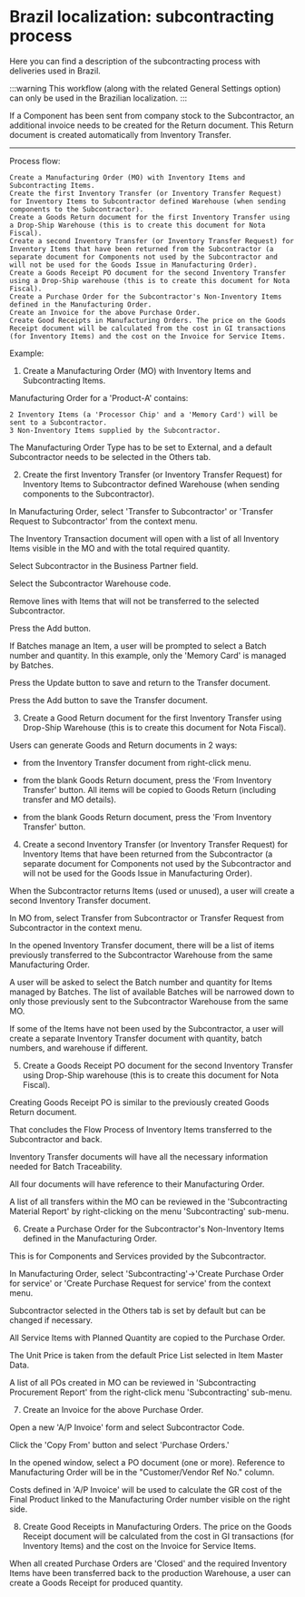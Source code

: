 # Brazil localization: subcontracting process

Here you can find a description of the subcontracting process with deliveries used in Brazil.

:::warning
This workflow (along with the related General Settings option) can only be used in the Brazilian localization.
:::

If a Component has been sent from company stock to the Subcontractor, an additional invoice needs to be created for the Return document. This Return document is created automatically from Inventory Transfer.

---

Process flow:

    Create a Manufacturing Order (MO) with Inventory Items and Subcontracting Items.
    Create the first Inventory Transfer (or Inventory Transfer Request) for Inventory Items to Subcontractor defined Warehouse (when sending components to the Subcontractor).
    Create a Goods Return document for the first Inventory Transfer using a Drop-Ship Warehouse (this is to create this document for Nota Fiscal).
    Create a second Inventory Transfer (or Inventory Transfer Request) for Inventory Items that have been returned from the Subcontractor (a separate document for Components not used by the Subcontractor and will not be used for the Goods Issue in Manufacturing Order).
    Create a Goods Receipt PO document for the second Inventory Transfer using a Drop-Ship warehouse (this is to create this document for Nota Fiscal).
    Create a Purchase Order for the Subcontractor's Non-Inventory Items defined in the Manufacturing Order.
    Create an Invoice for the above Purchase Order. 
    Create Good Receipts in Manufacturing Orders. The price on the Goods Receipt document will be calculated from the cost in GI transactions (for Inventory Items) and the cost on the Invoice for Service Items.


Example:

1. Create a Manufacturing Order (MO) with Inventory Items and Subcontracting Items.

Manufacturing Order for a 'Product-A' contains:

    2 Inventory Items (a 'Processor Chip' and a 'Memory Card') will be sent to a Subcontractor.
    3 Non-Inventory Items supplied by the Subcontractor.

The Manufacturing Order Type has to be set to External, and a default Subcontractor needs to be selected in the Others tab.


2. Create the first Inventory Transfer (or Inventory Transfer Request) for Inventory Items to Subcontractor defined Warehouse (when sending components to the Subcontractor).

In Manufacturing Order, select 'Transfer to Subcontractor' or 'Transfer Request to Subcontractor' from the context menu.

The Inventory Transaction document will open with a list of all Inventory Items visible in the MO and with the total required quantity.

Select Subcontractor in the Business Partner field. 

Select the Subcontractor Warehouse code.

Remove lines with Items that will not be transferred to the selected Subcontractor.

Press the Add button.

If Batches manage an Item, a user will be prompted to select a Batch number and quantity. In this example, only the 'Memory Card' is managed by Batches.

Press the Update button to save and return to the Transfer document.

Press the Add button to save the Transfer document.


3. Create a Good Return document for the first Inventory Transfer using Drop-Ship Warehouse (this is to create this document for Nota Fiscal).

Users can generate Goods and Return documents in 2 ways:

- from the Inventory Transfer document from right-click menu. 

 - from the blank Goods Return document, press the 'From Inventory Transfer' button. All items will be copied to Goods Return (including transfer and MO details).


 - from the blank Goods Return document, press the 'From Inventory Transfer' button.

4. Create a second Inventory Transfer (or Inventory Transfer Request) for Inventory Items that have been returned from the Subcontractor (a separate document for Components not used by the Subcontractor and will not be used for the Goods Issue in Manufacturing Order).

When the Subcontractor returns Items (used or unused), a user will create a second Inventory Transfer document.

In MO from, select Transfer from Subcontractor or Transfer Request from Subcontractor in the context menu.

In the opened Inventory Transfer document, there will be a list of items previously transferred to the Subcontractor Warehouse from the same Manufacturing Order.

A user will be asked to select the Batch number and quantity for Items managed by Batches. The list of available Batches will be narrowed down to only those previously sent to the Subcontractor Warehouse from the same MO.

If some of the Items have not been used by the Subcontractor, a user will create a separate Inventory Transfer document with quantity, batch numbers, and warehouse if different.

5. Create a Goods Receipt PO document for the second Inventory Transfer using Drop-Ship warehouse (this is to create this document for Nota Fiscal).

Creating Goods Receipt PO is similar to the previously created Goods Return document.

That concludes the Flow Process of Inventory Items transferred to the Subcontractor and back.

Inventory Transfer documents will have all the necessary information needed for Batch Traceability.

All four documents will have reference to their Manufacturing Order.

A list of all transfers within the MO can be reviewed in the 'Subcontracting Material Report' by right-clicking on the menu 'Subcontracting' sub-menu.

6. Create a Purchase Order for the Subcontractor's Non-Inventory Items defined in the Manufacturing Order.

This is for Components and Services provided by the Subcontractor.

In Manufacturing Order, select 'Subcontracting'→'Create Purchase Order for service' or 'Create Purchase Request for service' from the context menu.

Subcontractor selected in the Others tab is set by default but can be changed if necessary.

All Service Items with Planned Quantity are copied to the Purchase Order. 

The Unit Price is taken from the default Price List selected in Item Master Data.

A list of all POs created in MO can be reviewed in 'Subcontracting Procurement Report' from the right-click menu 'Subcontracting' sub-menu.

7. Create an Invoice for the above Purchase Order. 

Open a new 'A/P Invoice' form and select Subcontractor Code.

Click the 'Copy From' button and select 'Purchase Orders.'

In the opened window, select a PO document (one or more). Reference to Manufacturing Order will be in the "Customer/Vendor Ref No." column.

Costs defined in 'A/P Invoice' will be used to calculate the GR cost of the Final Product linked to the Manufacturing Order number visible on the right side.

8. Create Good Receipts in Manufacturing Orders. The price on the Goods Receipt document will be calculated from the cost in GI transactions (for Inventory Items) and the cost on the Invoice for Service Items.

When all created Purchase Orders are 'Closed' and the required Inventory Items have been transferred back to the production Warehouse, a user can create a Goods Receipt for produced quantity.